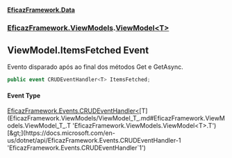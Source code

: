 #### [EficazFramework.Data](EficazFrameworkData.md 'EficazFramework Data')
### [EficazFramework.ViewModels](EficazFrameworkData.md#EficazFramework.ViewModels 'EficazFramework.ViewModels').[ViewModel&lt;T&gt;](EficazFramework.ViewModels/ViewModel_T_.md 'EficazFramework.ViewModels.ViewModel<T>')

## ViewModel<T>.ItemsFetched Event

Evento disparado após ao final dos métodos Get e GetAsync.

```csharp
public event CRUDEventHandler<T> ItemsFetched;
```

#### Event Type
[EficazFramework.Events.CRUDEventHandler&lt;](https://docs.microsoft.com/en-us/dotnet/api/EficazFramework.Events.CRUDEventHandler-1 'EficazFramework.Events.CRUDEventHandler`1')[T](EficazFramework.ViewModels/ViewModel_T_.md#EficazFramework.ViewModels.ViewModel_T_.T 'EficazFramework.ViewModels.ViewModel<T>.T')[&gt;](https://docs.microsoft.com/en-us/dotnet/api/EficazFramework.Events.CRUDEventHandler-1 'EficazFramework.Events.CRUDEventHandler`1')